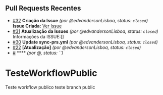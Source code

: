 ## Pull Requests Recentes
- [#32](https://github.com/edvandersonLisboa/TesteWorkflow/pull/32) **Criação da Issue** _(por @edvandersonLisboa, status: `closed`)_ <br> **Issue Criada:** [Ver Issue]()
- [#31](https://github.com/edvandersonLisboa/TesteWorkflow/pull/31) **Atualização da Issues** _(por @edvandersonLisboa, status: `closed`)_ <br> Informações da ISSUE:[]
- [#30](https://github.com/edvandersonLisboa/TesteWorkflow/pull/30) **Update sync-prs.yml** _(por @edvandersonLisboa, status: `closed`)_ <br>
- [#22](https://github.com/edvandersonLisboa/TesteWorkflow/pull/22) **[Atualização]** _(por @edvandersonLisboa, status: `closed`)_
- [#]() **** _(por @, status: ``)_

# TesteWorkflowPublic
Teste workflow publico
teste branch public
